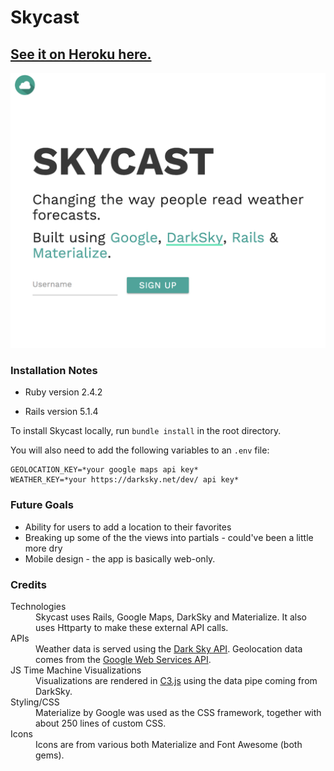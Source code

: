 # Skycast

## [See it on Heroku here.](https://bwskycast.herokuapp.com/)

![Skycast](app/assets/images/skycast-screenshot.png)
### Installation Notes


* Ruby version
 2.4.2

* Rails version
 5.1.4

To install Skycast locally, run `bundle install` in the root directory.

You will also need to add the following variables to an `.env` file:

```
GEOLOCATION_KEY=*your google maps api key*
WEATHER_KEY=*your https://darksky.net/dev/ api key*
```

### Future Goals

- Ability for users to add a location to their favorites
- Breaking up some of the the views into partials - could've been a little more dry
- Mobile design - the app is basically web-only.

### Credits

<dl>
<dt>Technologies</dt>
<dd>Skycast uses Rails, Google Maps, DarkSky and Materialize. It also uses Httparty to make these external API calls.</dd>
<dt>APIs</dt>
<dd>Weather data is served using the <a href='https://darksky.net/dev/'>Dark Sky API</a>. Geolocation data comes from the <a href='https://developers.google.com/maps/web-services/' target='_blank'>Google Web Services API</a>.</dd>
<dt>JS Time Machine Visualizations</dt>
<dd>Visualizations are rendered in <a href='http://c3js.org/'>C3.js</a> using the data pipe coming from DarkSky.</dd>
<dt>Styling/CSS</dt>
<dd>Materialize by Google was used as the CSS framework, together with about 250 lines of custom CSS. </dd>

<dt>Icons</dt>
<dd>Icons are from various both Materialize and Font Awesome (both gems).</dd>
</dl>
